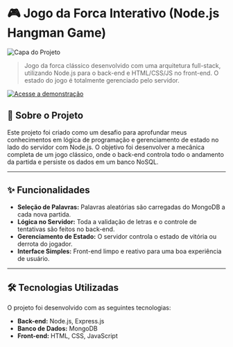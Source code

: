 # 🎮 Jogo da Forca Interativo (Node.js Hangman Game)

![Capa do Projeto](hangman_logo.png)

> Jogo da forca clássico desenvolvido com uma arquitetura full-stack, utilizando Node.js para o back-end e HTML/CSS/JS no front-end. O estado do jogo é totalmente gerenciado pelo servidor.

[![Acesse a demonstração](httpsa://img.shields.io/badge/Ver%20Deploy-Vercel-black?style=for-the-badge)](https://node-hangman-game.vercel.app/)

## 🚀 Sobre o Projeto

Este projeto foi criado como um desafio para aprofundar meus conhecimentos em lógica de programação e gerenciamento de estado no lado do servidor com Node.js. O objetivo foi desenvolver a mecânica completa de um jogo clássico, onde o back-end controla todo o andamento da partida e persiste os dados em um banco NoSQL.

---

## ✨ Funcionalidades

* **Seleção de Palavras:** Palavras aleatórias são carregadas do MongoDB a cada nova partida.
* **Lógica no Servidor:** Toda a validação de letras e o controle de tentativas são feitos no back-end.
* **Gerenciamento de Estado:** O servidor controla o estado de vitória ou derrota do jogador.
* **Interface Simples:** Front-end limpo e reativo para uma boa experiência de usuário.

---

## 🛠️ Tecnologias Utilizadas

O projeto foi desenvolvido com as seguintes tecnologias:

* **Back-end:** Node.js, Express.js
* **Banco de Dados:** MongoDB
* **Front-end:** HTML, CSS, JavaScript

